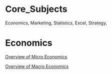 # Core_Subjects
Economics, Marketing, Statistics, Excel, Strategy, 
# Economics
[Overview of Micro Economics](https://rb.gy/5teb4o)

[Overview of Macro Economics](https://rb.gy/hjskz5)

